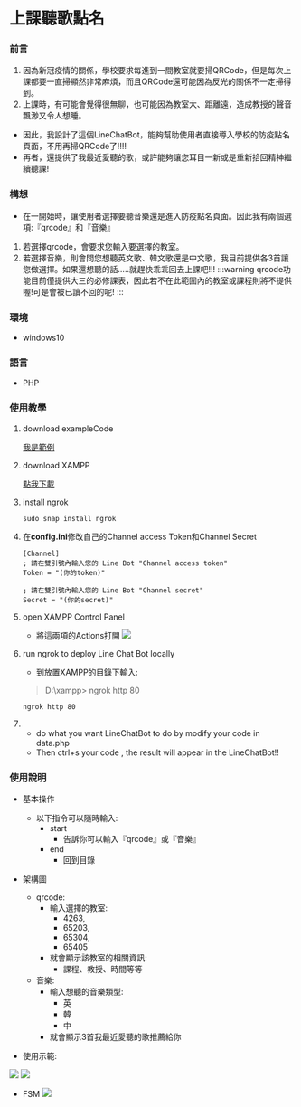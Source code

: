 # 上課聽歌點名
### 前言
1. 因為新冠疫情的關係，學校要求每進到一間教室就要掃QRCode，但是每次上課都要一直掃顯然非常麻煩，而且QRCode還可能因為反光的關係不一定掃得到。
2. 上課時，有可能會覺得很無聊，也可能因為教室大、距離遠，造成教授的聲音飄渺又令人想睡。
* 因此，我設計了這個LineChatBot，能夠幫助使用者直接導入學校的防疫點名頁面，不用再掃QRCode了!!!!
* 再者，還提供了我最近愛聽的歌，或許能夠讓您耳目一新或是重新拾回精神繼續聽課!
### 構想
* 在一開始時，讓使用者選擇要聽音樂還是進入防疫點名頁面。因此我有兩個選項:『qrcode』和『音樂』
1. 若選擇qrcode，會要求您輸入要選擇的教室。
2. 若選擇音樂，則會問您想聽英文歌、韓文歌還是中文歌，我目前提供各3首讓您做選擇。如果還想聽的話.....就趕快乖乖回去上課吧!!!
:::warning
qrcode功能目前僅提供大三的必修課表，因此若不在此範圍內的教室或課程則將不提供喔!可是會被已讀不回的呢!
:::
### 環境
* windows10

### 語言
* PHP

### 使用教學
1. download exampleCode

   [我是範例](https://github.com/GoneToneStudio/line-example-bot-tiny-php?fbclid=IwAR1FrTmbGHcsz9UTYkJBs9DSNWqYVvzrm_i3I0QyZY1ilEffeMhIMD9dhZg)

2. download XAMPP

   [點我下載](https://www.apachefriends.org/zh_tw/download.html)
3. install ngrok
   ```bash=
   sudo snap install ngrok
   ```

4. 在**config.ini**修改自己的Channel access Token和Channel Secret
   ```bash=1
   [Channel]
   ; 請在雙引號內輸入您的 Line Bot "Channel access token"
   Token = "(你的token)"

   ; 請在雙引號內輸入您的 Line Bot "Channel secret"
   Secret = "(你的secret)"
   ```

5. open XAMPP Control Panel
    * 將這兩項的Actions打開
     ![](https://i.imgur.com/1BiDR8s.png)

6. run ngrok to deploy Line Chat Bot locally
   * 到放置XAMPP的目錄下輸入:
   > D:\xampp> ngrok http 80
   ```bash=1
   ngrok http 80
   ```
7. 
    * do what you want LineChatBot to do by modify your code in data.php
    * Then ctrl+s your code , the result will appear in the LineChatBot!!

### 使用說明
* 基本操作
    * 以下指令可以隨時輸入:
        * start
            * 告訴你可以輸入『qrcode』或『音樂』
        * end
            * 回到目錄
* 架構圖
    * qrcode:
        * 輸入選擇的教室:
            * 4263,
            * 65203,
            * 65304,
            * 65405
        * 就會顯示該教室的相關資訊:
            * 課程、教授、時間等等
    * 音樂:
        * 輸入想聽的音樂類型:
            * 英
            * 韓
            * 中
        * 就會顯示3首我最近愛聽的歌推薦給你

* 使用示範:

![](https://i.imgur.com/0K7YEze.jpg)
![](https://i.imgur.com/6daWKH1.jpg)


* FSM
![](https://i.imgur.com/pla1bha.png)

